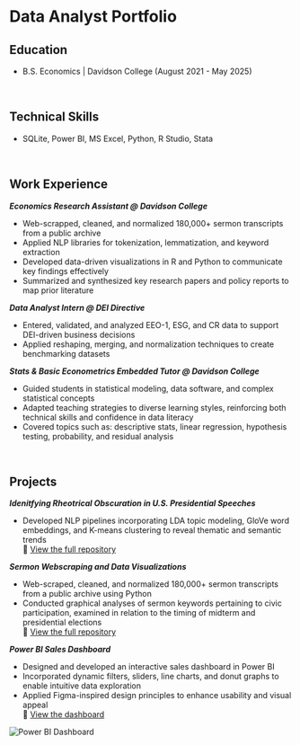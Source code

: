 # Data Analyst Portfolio

## Education 
- B.S. Economics | Davidson College (August 2021 - May 2025)
<br>

## Technical Skills 
- SQLite, Power BI, MS Excel, Python, R Studio, Stata
<br> 

## Work Experience
***Economics Research Assistant @ Davidson College*** <br>
- Web-scrapped, cleaned, and normalized 180,000+ sermon transcripts from a public archive<br>
- Applied NLP libraries for tokenization, lemmatization, and keyword extraction<br>
- Developed data-driven visualizations in R and Python to communicate key findings effectively<br>
- Summarized and synthesized key research papers and policy reports to map prior literature<br>

***Data Analyst Intern @ DEI Directive*** <br>
- Entered, validated, and analyzed EEO-1, ESG, and CR data to support DEI-driven business decisions<br>
- Applied reshaping, merging, and normalization techniques to create benchmarking datasets<br>

***Stats & Basic Econometrics Embedded Tutor @ Davidson College***<br>
- Guided students in statistical modeling, data software, and complex statistical concepts<br>
- Adapted teaching strategies to diverse learning styles, reinforcing both technical skills and confidence in data literacy<br>
- Covered topics such as: descriptive stats, linear regression, hypothesis testing, probability, and residual analysis<br>
<br> 

## Projects<br>
***Idenitfying Rheotrical Obscuration in U.S. Presidential Speeches***<br>
- Developed NLP pipelines incorporating LDA topic modeling, GloVe word embeddings, and K-means clustering to reveal thematic and semantic trends<br>
🔗 [View the full repository](https://github.com/doughertylia-beep/thesis.git)<br>

***Sermon Webscraping and Data Visualizations***
- Web-scraped, cleaned, and normalized 180,000+ sermon transcripts from a public archive using Python<br>
- Conducted graphical analyses of sermon keywords pertaining to civic participation, examined in relation to the timing of midterm and presidential elections<br>
🔗 [View the full repository](https://github.com/doughertylia-beep/sermon_project.git)<br>

***Power BI Sales Dashboard***
- Designed and developed an interactive sales dashboard in Power BI<br>
- Incorporated dynamic filters, sliders, line charts, and donut graphs to enable intuitive data exploration<br>
- Applied Figma-inspired design principles to enhance usability and visual appeal<br>
🔗 [View the dashboard](https://app.powerbi.com/view?r=eyJrIjoiYmFmYjRhMjMtODcyMi00YzdlLThkNmMtMTU5ZWQ0Y2E2MWU1IiwidCI6IjM1ZDg3NjNjLWQyYjEtNDIxMy1iNjI5LWY1ZGYwYWY5ZTNjMyIsImMiOjF9)<br>


![Power BI Dashboard](https://raw.githubusercontent.com/dougherty-lia-beep/portfolio/assets/powerbi.png)



